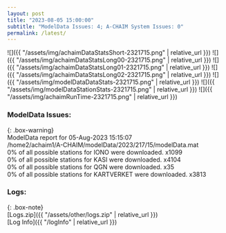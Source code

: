 ```yaml
---
layout: post
title: "2023-08-05 15:00:00"
subtitle: "ModelData Issues: 4; A-CHAIM System Issues: 0"
permalink: /latest/
---
```


![]({{ "/assets/img/achaimDataStatsShort-2321715.png" | relative_url }})
![]({{ "/assets/img/achaimDataStatsLong00-2321715.png" | relative_url }})
![]({{ "/assets/img/achaimDataStatsLong01-2321715.png" | relative_url }})
![]({{ "/assets/img/achaimDataStatsLong02-2321715.png" | relative_url }})
![]({{ "/assets/img/modelDataDataStats-2321715.png" | relative_url }})
![]({{ "/assets/img/modelDataStationStats-2321715.png" | relative_url }})
![]({{ "/assets/img/achaimRunTime-2321715.png" | relative_url }})


### ModelData Issues:  
  
{: .box-warning}  
 ModelData report for 05-Aug-2023 15:15:07   
 /home2/achaim1/A-CHAIM/modelData/2023/217/15/modelData.mat   
 0% of all possible stations for IONO were downloaded. x1099   
 0% of all possible stations for KASI were downloaded. x4104   
 0% of all possible stations for QGN were downloaded. x35   
 0% of all possible stations for KARTVERKET were downloaded. x3813   
  


### Logs:  
  
{: .box-note}  
[Logs.zip]({{ "/assets/other/logs.zip" | relative_url }})  
[Log Info]({{ "/logInfo" | relative_url }})  
